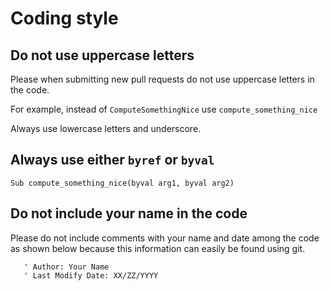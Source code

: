 

# Coding style

## Do not use uppercase letters
Please when submitting new pull requests do not use uppercase letters in the code.

For example, instead of `ComputeSomethingNice` use `compute_something_nice`

Always use lowercase letters and underscore.

## Always use either `byref` or `byval`

`Sub compute_something_nice(byval arg1, byval arg2)`

## Do not include your name in the code

Please do not include comments with your name and date among the code as shown below because this information can easily be found using git.
```
   ' Author: Your Name 
   ' Last Modify Date: XX/ZZ/YYYY
```


